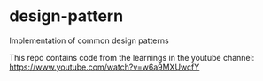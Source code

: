 # design-pattern
Implementation of common design patterns

This repo contains code from the learnings in the youtube channel: https://www.youtube.com/watch?v=w6a9MXUwcfY
